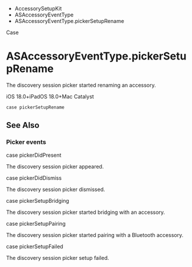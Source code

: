 

- AccessorySetupKit
- ASAccessoryEventType
-  ASAccessoryEventType.pickerSetupRename 

Case

# ASAccessoryEventType.pickerSetupRename

The discovery session picker started renaming an accessory.

iOS 18.0+iPadOS 18.0+Mac Catalyst

``` source
case pickerSetupRename
```

## See Also

### Picker events

case pickerDidPresent

The discovery session picker appeared.

case pickerDidDismiss

The discovery session picker dismissed.

case pickerSetupBridging

The discovery session picker started bridging with an accessory.

case pickerSetupPairing

The discovery session picker started pairing with a Bluetooth accessory.

case pickerSetupFailed

The discovery session picker setup failed.


